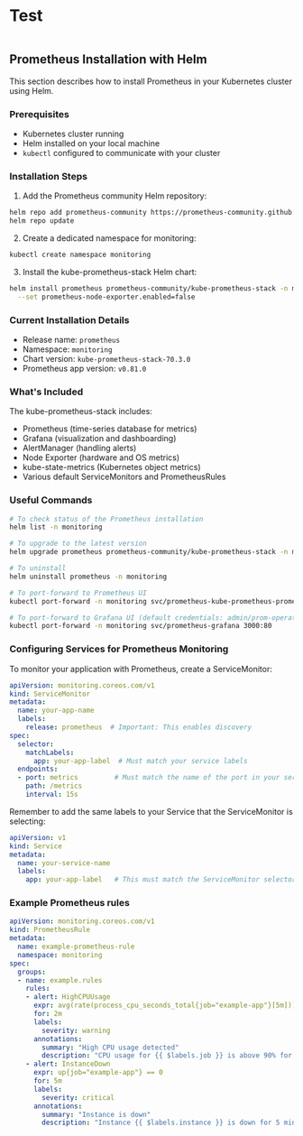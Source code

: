# Test

```

```

## Prometheus Installation with Helm

This section describes how to install Prometheus in your Kubernetes cluster using Helm.

### Prerequisites

- Kubernetes cluster running
- Helm installed on your local machine
- `kubectl` configured to communicate with your cluster

### Installation Steps

1. Add the Prometheus community Helm repository:
```bash
helm repo add prometheus-community https://prometheus-community.github.io/helm-charts
helm repo update
```

2. Create a dedicated namespace for monitoring:
```bash
kubectl create namespace monitoring
```

3. Install the kube-prometheus-stack Helm chart:
```bash
helm install prometheus prometheus-community/kube-prometheus-stack -n monitoring \
  --set prometheus-node-exporter.enabled=false
```

### Current Installation Details

- Release name: `prometheus`
- Namespace: `monitoring`
- Chart version: `kube-prometheus-stack-70.3.0`
- Prometheus app version: `v0.81.0`

### What's Included

The kube-prometheus-stack includes:
- Prometheus (time-series database for metrics)
- Grafana (visualization and dashboarding)
- AlertManager (handling alerts)
- Node Exporter (hardware and OS metrics)
- kube-state-metrics (Kubernetes object metrics)
- Various default ServiceMonitors and PrometheusRules

### Useful Commands

```bash
# To check status of the Prometheus installation
helm list -n monitoring

# To upgrade to the latest version
helm upgrade prometheus prometheus-community/kube-prometheus-stack -n monitoring

# To uninstall
helm uninstall prometheus -n monitoring

# To port-forward to Prometheus UI
kubectl port-forward -n monitoring svc/prometheus-kube-prometheus-prometheus 9090:9090

# To port-forward to Grafana UI (default credentials: admin/prom-operator)
kubectl port-forward -n monitoring svc/prometheus-grafana 3000:80
```

### Configuring Services for Prometheus Monitoring

To monitor your application with Prometheus, create a ServiceMonitor:

```yaml
apiVersion: monitoring.coreos.com/v1
kind: ServiceMonitor
metadata:
  name: your-app-name
  labels:
    release: prometheus  # Important: This enables discovery
spec:
  selector:
    matchLabels:
      app: your-app-label  # Must match your service labels
  endpoints:
  - port: metrics         # Must match the name of the port in your service
    path: /metrics
    interval: 15s
```

Remember to add the same labels to your Service that the ServiceMonitor is selecting:

```yaml
apiVersion: v1
kind: Service
metadata:
  name: your-service-name
  labels:
    app: your-app-label   # This must match the ServiceMonitor selector
```



### Example Prometheus rules

```yaml
apiVersion: monitoring.coreos.com/v1
kind: PrometheusRule
metadata:
  name: example-prometheus-rule
  namespace: monitoring
spec:
  groups:
  - name: example.rules
    rules:
    - alert: HighCPUUsage
      expr: avg(rate(process_cpu_seconds_total{job="example-app"}[5m])) > 0.9
      for: 2m
      labels:
        severity: warning
      annotations:
        summary: "High CPU usage detected"
        description: "CPU usage for {{ $labels.job }} is above 90% for 2 minutes. Value: {{ $value }}"
    - alert: InstanceDown
      expr: up{job="example-app"} == 0
      for: 5m
      labels:
        severity: critical
      annotations:
        summary: "Instance is down"
        description: "Instance {{ $labels.instance }} is down for 5 minutes."
```



